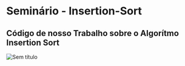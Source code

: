 # Seminário - Insertion-Sort
## Código de nosso Trabalho sobre o Algorítmo Insertion Sort

![Sem título](https://github.com/BorisPhilipp/Seminario---Insertion-Sort/assets/129879125/30f9543c-4906-4af9-bba4-d096ea3d6a1b)

